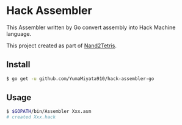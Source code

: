# Hack Assembler
This Assembler written by Go convert assembly into Hack Machine language.

This project created as part of [Nand2Tetris](https://github.com/YumaMiyata910/nand2tetris/tree/master/06).

## Install
```bash
$ go get -u github.com/YumaMiyata910/hack-assembler-go
```

## Usage
```bash
$ $GOPATH/bin/Assembler Xxx.asm
# created Xxx.hack
```